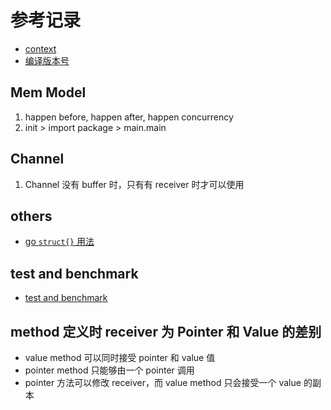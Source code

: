 # 参考记录

+ [context](https://segmentfault.com/a/1190000006744213)
+ [编译版本号](https://xiaozhou.net/go-makefile-and-auto-version-2016-06-13.html)

## Mem Model

1. happen before, happen after, happen concurrency
1. init > import package > main.main

## Channel

1. Channel 没有 buffer 时，只有有 receiver 时才可以使用

## others

+ [go `struct{}` 用法](https://gocn.io/question/103)

## test and benchmark

+ [test and benchmark](https://golang.org/pkg/testing/)

## method 定义时 receiver 为 Pointer 和 Value 的差别

+ value method 可以同时接受 pointer 和 value 值
+ pointer method 只能够由一个 pointer 调用
+ pointer 方法可以修改 receiver，而 value method 只会接受一个 value 的副本
